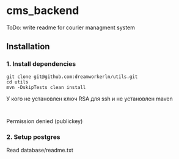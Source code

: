 # cms_backend
ToDo: write readme for courier managment system

## Installation

### 1. Install dependencies 
```
git clone git@github.com:dreamworkerln/utils.git
cd utils
mvn -DskipTests clean install
```

У кого не установлен ключ RSA для ssh и не установлен maven
```


``` 


Permission denied (publickey)

### 2. Setup postgres
Read  database/readme.txt 
